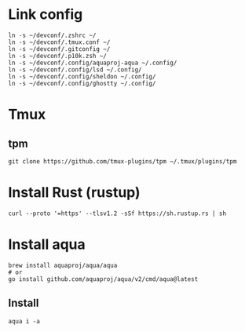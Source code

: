 # Link config

```
ln -s ~/devconf/.zshrc ~/
ln -s ~/devconf/.tmux.conf ~/
ln -s ~/devconf/.gitconfig ~/
ln -s ~/devconf/.p10k.zsh ~/
ln -s ~/devconf/.config/aquaproj-aqua ~/.config/
ln -s ~/devconf/.config/lsd ~/.config/
ln -s ~/devconf/.config/sheldon ~/.config/
ln -s ~/devconf/.config/ghostty ~/.config/
```

# Tmux

## tpm

```
git clone https://github.com/tmux-plugins/tpm ~/.tmux/plugins/tpm
```

# Install Rust (rustup)

```shell
curl --proto '=https' --tlsv1.2 -sSf https://sh.rustup.rs | sh
```

# Install aqua

```shell
brew install aquaproj/aqua/aqua
# or
go install github.com/aquaproj/aqua/v2/cmd/aqua@latest
```

## Install

```
aqua i -a
```
